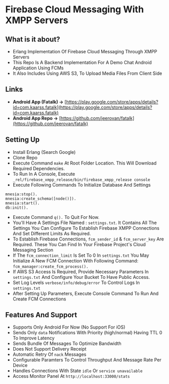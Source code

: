 # Firebase Cloud Messaging With XMPP Servers

## What is it about?
- Erlang Implementation Of Firebase Cloud Messaging Through XMPP Servers
- This Repo Is A Backend Implementation For A Demo Chat Android Application Using FCMs
- It Also Includes Using AWS S3, To Upload Media Files From Client Side

## Links
- **Android App (Fatalk) ->** [https://play.google.com/store/apps/details?id=com.kaarss.fatalk](https://play.google.com/store/apps/details?id=com.kaarss.fatalk)
- **Android App Repo ->** [https://github.com/jeerovan/fatalk](https://github.com/jeerovan/fatalk)

## Setting Up
- Install Erlang (Search Google)
- Clone Repo
- Execute Command `make` At Root Folder Location. This Will Download Required Dependencies.
- To Run In A Console, Execute `_rel/firebase_xmpp_release/bin/firebase_xmpp_release console`
- Execute Following Commands To Initialize Database And Settings
```
mnesia:stop().
mnesia:create_schema([node()]).
mnesia:start().
db:init().
```
- Execute Command `q().` To Quit For Now.
- You'll Have A Settings File Named : `settings.txt`. It Contains All The Settings You Can Configure To Establish Firebase XMPP Connections And Set Different Limits As Required.
- To Establish Firebase Connections, `fcm_sender_id` & `fcm_server_key` Are Required. These You Can Find In Your Firebase Project's Cloud Messaging Section
- If The `fcm_connection_limit` Is Set To 0 In `settings.txt` You May Initialize A New FCM Connection With Following Command: `fcm_manager:create_fcm_process().`
- If AWS S3 Access Is Required, Provide Necessary Parameters In `settings.txt` And Configure Your Bucket To Have Public Access.
- Set Log Levels `verbose/info/debug/error` To Control Logs In `settings.txt`
- After Setting Up Parameters, Execute Console Command To Run And Create FCM Connections

## Features And Support
- Supports Only Android For Now (No Support For iOS)
- Sends Only `data` Notifications With Priority (high/normal) Having TTL 0 To Improve Latency
- Sends Bundle Of Messages To Optimize Bandwidth
- Does Not Support Delivery Receipt
- Automatic Retry Of `nack` Messages
- Configurable Paramters To Control Throughput And Message Rate Per Device
- Handles Connections With State `idle` Or `service unavailable`
- Access Monitor Panel At `http://localhost:33000/stats`


